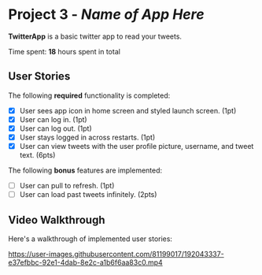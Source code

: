 # Project 3 - *Name of App Here*

**TwitterApp** is a basic twitter app to read your tweets.

Time spent: **18** hours spent in total

## User Stories

The following **required** functionality is completed:

- [X] User sees app icon in home screen and styled launch screen. (1pt)
- [X] User can log in. (1pt)
- [X] User can log out. (1pt)
- [X] User stays logged in across restarts. (1pt)
- [X] User can view tweets with the user profile picture, username, and tweet text. (6pts)

The following **bonus** features are implemented:

- [ ] User can pull to refresh. (1pt)
- [ ] User can load past tweets infinitely. (2pts)

## Video Walkthrough

Here's a walkthrough of implemented user stories:




https://user-images.githubusercontent.com/81199017/192043337-e37efbbc-92e1-4dab-8e2c-a1b6f6aa83c0.mp4



